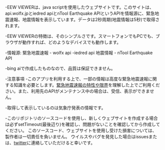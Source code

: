 -EEW VIEWERは、java scriptを使用したウェブサイトです。このサイトは、api.wolfx.jpとiedred apiとnTool Earthquake APIというAPIを情報源に、緊急地震速報、地震情報を表示しています。データは2秒周期(地震情報は5秒)で取得されます。

-EEW VIEWERの特徴は、そのシンプルさです。スマートフォンでもPCでも、ブラウザが動作すれば、どのようなデバイスでも動作します。

-情報源: 緊急地震速報 - wolfx api -iedred api 地震情報 - nTool Earthquake API

-bing aiで作成したものなので、品質は保証できません。

-注意事項 
-このアプリを利用する上で、一部の情報は高度な緊急地震速報に関する知識を必要とします。[緊急地震速報の特性や限界](https://www.data.jma.go.jp/eew/data/nc/shikumi/tokusei.html#1)を理解した上でご利用ください。また、利用先のAPIがメンテナンス中の場合は、受信、表示ができません。

-取得して表示しているのは気象庁発表の情報です。

-このリポジトリのソースコードを使用し、新しくウェブサイトを作成する場合は必ずsetTimeout(最後辺り)を確認し、問題がないことを確認してから作成してください。
このソースコード、ウェブサイトを使用し受けた損害については、製作者は一切責任を負いません。
ウイルスやバグを発見した場合はissuesまたは、[twitter](https://twitter.com/rblxandmc)に連絡していただけると幸いです。

